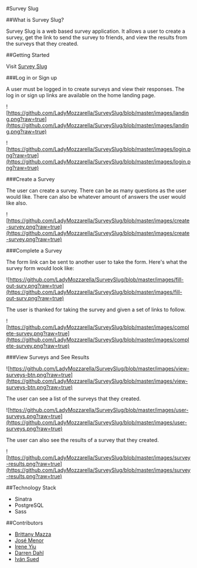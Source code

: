 #Survey Slug

##What is Survey Slug?

Survey Slug is a web based survey application. It allows a user to create a survey, get the link to send the survey to friends, and view the results from the surveys that they created.

##Getting Started

Visit [Survey Slug](http://surveyslug.herokuapp.com/)

###Log in or Sign up

A user must be logged in to create surveys and view their responses. The log in or sign up links are available on the home landing page.

![https://github.com/LadyMozzarella/SurveySlug/blob/master/images/landing.png?raw=true](https://github.com/LadyMozzarella/SurveySlug/blob/master/images/landing.png?raw=true)

![https://github.com/LadyMozzarella/SurveySlug/blob/master/images/login.png?raw=true](https://github.com/LadyMozzarella/SurveySlug/blob/master/images/login.png?raw=true)

###Create a Survey

The user can create a survey. There can be as many questions as the user would like. There can also be whatever amount of answers the user would like also.

![https://github.com/LadyMozzarella/SurveySlug/blob/master/images/create-survey.png?raw=true](https://github.com/LadyMozzarella/SurveySlug/blob/master/images/create-survey.png?raw=true)

###Complete a Survey

The form link can be sent to another user to take the form. Here's what the survey form would look like:

![https://github.com/LadyMozzarella/SurveySlug/blob/master/images/fill-out-surv.png?raw=true](https://github.com/LadyMozzarella/SurveySlug/blob/master/images/fill-out-surv.png?raw=true)

The user is thanked for taking the survey and given a set of links to follow.

![https://github.com/LadyMozzarella/SurveySlug/blob/master/images/complete-survey.png?raw=true](https://github.com/LadyMozzarella/SurveySlug/blob/master/images/complete-survey.png?raw=true)

###View Surveys and See Results

![https://github.com/LadyMozzarella/SurveySlug/blob/master/images/view-surveys-btn.png?raw=true](https://github.com/LadyMozzarella/SurveySlug/blob/master/images/view-surveys-btn.png?raw=true)

The user can see a list of the surveys that they created.

![https://github.com/LadyMozzarella/SurveySlug/blob/master/images/user-surveys.png?raw=true](https://github.com/LadyMozzarella/SurveySlug/blob/master/images/user-surveys.png?raw=true)

The user can also see the results of a survey that they created.

![https://github.com/LadyMozzarella/SurveySlug/blob/master/images/survey-results.png?raw=true](https://github.com/LadyMozzarella/SurveySlug/blob/master/images/survey-results.png?raw=true)

##Technology Stack

- Sinatra
- PostgreSQL
- Sass

##Contributors

- [Brittany Mazza](https://github.com/LadyMozzarella)
- [José Menor](https://github.com/menor)
- [Irene Yiu](https://github.com/ireneyiu)
- [Darren Dahl](https://github.com/darrendahl)
- [Iván Sued](https://github.com/thefenry)



